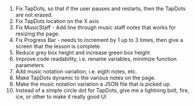 1. Fix TapDots, so that if the user pauses and restarts, then the TapDots are not erased.
2. Fix TapDots location on the X axis
3. Fix MusicStaff - Add line through music staff notes that works for resizing the page.
4. Fix Progress Bar - needs to increment by 1 up to 3 times, then give a screen that the lesson is complete.
5. Reduce grey box height and increase green box height
6. Improve code readability, i.e. rename variables, minimize function parameters
7. Add music notation variation, i.e. eigth notes, etc.
8. Make TapDots dynamic to the various notes on the page.
9. Make the music notation variation a JSON file that is picked up.
10. Instead of a simple circle dot for TapDots, give me a lightning bolt, fire, ice, or other to make it really good UI
